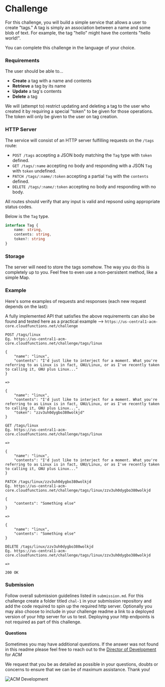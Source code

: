 # Challenge
For this challenge, you will build a simple service that allows a user to create
"tags." A tag is simply an association between a name and some blob of text. For
example, the tag "hello" might have the contents "hello world!".

You can complete this challenge in the language of your choice.

### Requirements
The user should be able to...
* **Create** a tag with a name and contents
* **Retrieve** a tag by its name
* **Update** a tag's contents
* **Delete** a tag

We will (attempt to) restrict updating and deleting a tag to the user who
created it by requiring a special "token" to be given for those operations. The
token will only be given to the user on tag creation.

### HTTP Server
The service will consist of an HTTP server fulfilling requests on the `/tags`
route:
* `POST /tags` accepting a JSON body matching the `Tag` type with `token`
defined.
* `GET /tags/:name` accepting no body and responding with a JSON `Tag` with
`token` undefined.
* `PATCH /tags/:name/:token` accepting a partial `Tag` with the `contents`
defined.
* `DELETE /tags/:name/:token` accepting no body and responding with no body.

All routes should verify that any input is valid and repsond using appropriate
status codes.

Below is the `Tag` type.
```ts
interface Tag {
    name: string,
    contents: string,
    token?: string
}
```

### Storage
The server will need to store the tags somehow. The way you do this is
completely up to you. Feel free to even use a non-persistent method, like a
simple Map. 

### Example
Here's some examples of requests and responses (each new request depends on the 
last):

A fully implemented API that satisfies the above requirements can also be found and tested here as a practical example --> `https://us-central1-acm-core.cloudfunctions.net/challenge`

```
POST /tags/linux
Eg. https://us-central1-acm-core.cloudfunctions.net/challenge/tags/linux

{
    "name": "linux",
    "contents": "I'd just like to interject for a moment. What you're referring to as Linux is in fact, GNU/Linux, or as I've recently taken to calling it, GNU plus Linux..."
}

=>

{
    "name": "linux",
    "contents": "I'd just like to interject for a moment. What you're referring to as Linux is in fact, GNU/Linux, or as I've recently taken to calling it, GNU plus Linux...",
    "token": "zzv3uh0dygbo380wolkjd"
}
```
```
GET /tags/linux
Eg. https://us-central1-acm-core.cloudfunctions.net/challenge/tags/linux

=>

{
    "name": "linux",
    "contents": "I'd just like to interject for a moment. What you're referring to as Linux is in fact, GNU/Linux, or as I've recently taken to calling it, GNU plus Linux..."
}
```
```
PATCH /tags/linux/zzv3uh0dygbo380wolkjd
Eg. https://us-central1-acm-core.cloudfunctions.net/challenge/tags/linux/zzv3uh0dygbo380wolkjd

{
    "contents": "Something else"
}

=>

{
    "name": "linux",
    "contents": "Something else"
}
```
```
DELETE /tags/linux/zzv3uh0dygbo380wolkjd
Eg. https://us-central1-acm-core.cloudfunctions.net/challenge/tags/linux/zzv3uh0dygbo380wolkjd

=>

200 OK
```

### Submission

Follow overall submission guidelines listed in `submission.md`. For this challenge create a folder titled `chal-1` in your submission repository and add the code required to spin up the required http server. Optionally you may also choose to include in your challenge readme a link to a deployed version of your http server for us to test. Deploying your http endpoints is not required as part of this challenge.

#### Questions

Sometimes you may have additional questions. If the answer was not found in this readme please feel free to reach out to the [Director of Development](mailto:development@acmutd.co) for _ACM_

We request that you be as detailed as possible in your questions, doubts or concerns to ensure that we can be of maximum assistance. Thank you!

![ACM Development](https://www.acmutd.co/brand/Development/Banners/light_dark_background.png)